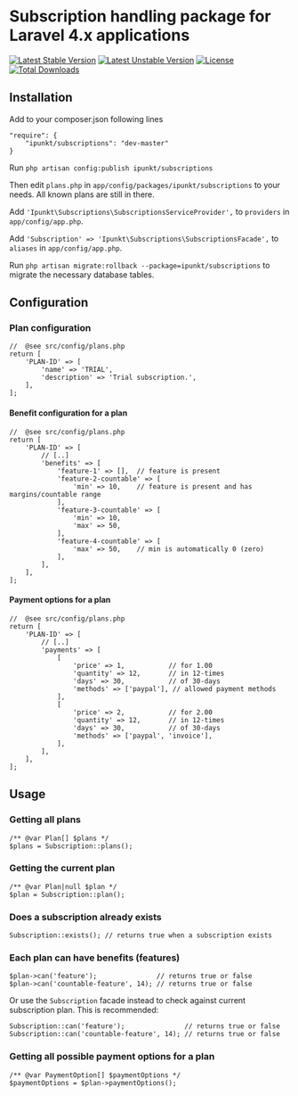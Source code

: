 # Subscription handling package for Laravel 4.x applications

[![Latest Stable Version](https://poser.pugx.org/ipunkt/subscriptions/v/stable.svg)](https://packagist.org/packages/ipunkt/subscriptions) [![Latest Unstable Version](https://poser.pugx.org/ipunkt/subscriptions/v/unstable.svg)](https://packagist.org/packages/ipunkt/subscriptions) [![License](https://poser.pugx.org/ipunkt/subscriptions/license.svg)](https://packagist.org/packages/ipunkt/subscriptions) [![Total Downloads](https://poser.pugx.org/ipunkt/subscriptions/downloads.svg)](https://packagist.org/packages/ipunkt/subscriptions)

## Installation

Add to your composer.json following lines

	"require": {
		"ipunkt/subscriptions": "dev-master"
	}

Run `php artisan config:publish ipunkt/subscriptions`

Then edit `plans.php` in `app/config/packages/ipunkt/subscriptions` to your needs. All known plans are still in there.

Add `'Ipunkt\Subscriptions\SubscriptionsServiceProvider',` to `providers` in `app/config/app.php`.

Add `'Subscription' => 'Ipunkt\Subscriptions\SubscriptionsFacade',` to `aliases` in `app/config/app.php`.

Run `php artisan migrate:rollback --package=ipunkt/subscriptions` to migrate the necessary database tables.

## Configuration

### Plan configuration

	//  @see src/config/plans.php
	return [
    	'PLAN-ID' => [
    		'name' => 'TRIAL',
    		'description' => 'Trial subscription.',
    	],
    ];

#### Benefit configuration for a plan

	//  @see src/config/plans.php
	return [
    	'PLAN-ID' => [
    		// [..]    		
			'benefits' => [
				'feature-1' => [],  // feature is present
				'feature-2-countable' => [
					'min' => 10,    // feature is present and has margins/countable range
				],
				'feature-3-countable' => [
					'min' => 10,
					'max' => 50,
				],
				'feature-4-countable' => [
					'max' => 50,    // min is automatically 0 (zero)
				],
			],
    	],
    ];

#### Payment options for a plan

	//  @see src/config/plans.php
    return [
        'PLAN-ID' => [
            // [..]    		
            'payments' => [
                [
                    'price' => 1,           // for 1.00
                    'quantity' => 12,       // in 12-times
                    'days' => 30,           // of 30-days
                    'methods' => ['paypal'], // allowed payment methods
                ],
                [
                    'price' => 2,           // for 2.00
                    'quantity' => 12,       // in 12-times
                    'days' => 30,           // of 30-days
                    'methods' => ['paypal', 'invoice'],
                ],
            ],
        ],
    ];

## Usage

### Getting all plans

	/** @var Plan[] $plans */
	$plans = Subscription::plans();

### Getting the current plan

	/** @var Plan|null $plan */
	$plan = Subscription::plan();

### Does a subscription already exists

	Subscription::exists(); // returns true when a subscription exists

### Each plan can have benefits (features)

	$plan->can('feature');               // returns true or false
	$plan->can('countable-feature', 14); // returns true or false

Or use the `Subscription` facade instead to check against current subscription plan. This is recommended:

	Subscription::can('feature');               // returns true or false
	Subscription::can('countable-feature', 14); // returns true or false

### Getting all possible payment options for a plan

	/** @var PaymentOption[] $paymentOptions */
	$paymentOptions = $plan->paymentOptions();
